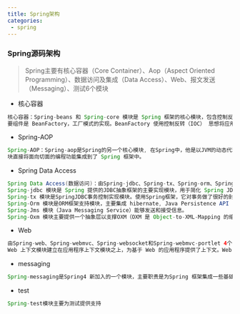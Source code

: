```yaml
---
title: Spring架构
categories:
 - spring
---
```


### Spring源码架构

> Spring主要有核心容器（Core Container）、Aop（Aspect Oriented Programming）、数据访问及集成（Data Access）、Web、报文发送（Messaging）、测试6个模块

- 核心容器

```java
核心容器：Spring-beans 和 Spring-core 模块是 Spring 框架的核心模块，包含控制反转（Inversion of Control, IoC）和依赖注入（Dependency Injection, DI）,核心容器提供 Spring 框架的基本功能，核心容器的主
要组件是 BeanFactory，工厂模式的实现。BeanFactory 使用控制反转（IOC） 思想将应用程序的配置和依赖性规范与实际的应用程序代码分开
```

- Spring-AOP

```java
Spring-AOP：Spring-aop是Spring的另一个核心模块, 在Spring中，他是以JVM的动态代理技术为基础，然后设计出了一系列的Aop横切实现，比如前置通知、返回通知、异常通知等。通过其配置管理特性，Spring AOP 模 
块直接将面向切面的编程功能集成到了 Spring 框架中。
```

- Spring Data Access

```java
Spring Data Access(数据访问)：由Spring-jdbc、Spring-tx、Spring-orm、Spring-jms和Spring-oxm 5个模块组成
Spring-jdbc 模块是 Spring 提供的JDBC抽象框架的主要实现模块，用于简化 Spring JDBC。
Spring-tx 模块是SpringJDBC事务控制实现模块。使用Spring框架，它对事务做了很好的封装，通过它的Aop配置，可以灵活的配置在任何一层。
Spring-Orm 模块是ORM框架支持模块，主要集成 hibernate, Java Persistence API (JPA) 和 Java Data Objects(JDO) 用于资源管理、数据访问对象(DAO)的实现和事务策略。
Spring-Jms 模块（Java Messaging Service）能够发送和接受信息。
Spring-Oxm 模块主要提供一个抽象层以支撑OXM（OXM 是 Object-to-XML-Mapping 的缩写，它是一个O/Mmapper，将java对象映射成 XML 数据，或者将 XML 数据映射成 java 对象），例如：JAXB, Castor,XMLBeans, JiBX 和 XStream 等。
```

- Web
```java
由Spring-web、Spring-webmvc、Spring-websocket和Spring-webmvc-portlet 4个模块组成
Web 上下文模块建立在应用程序上下文模块之上，为基于 Web 的应用程序提供了上下文。Web 模块还简化了处理多部分请求以及将请求参数绑定到域对象的工作。
```

- messaging

```java
Spring-messaging是Spring4 新加入的一个模块，主要职责是为Spring 框架集成一些基础的报文传送应用。
```

- test

```java
Spring-test模块主要为测试提供支持
```


